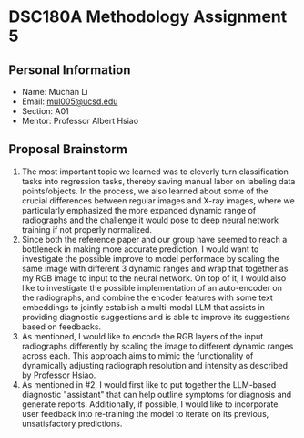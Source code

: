 # DSC180A Methodology Assignment 5

## Personal Information

- Name: Muchan Li
- Email: mul005@ucsd.edu
- Section: A01
- Mentor: Professor Albert Hsiao

## Proposal Brainstorm

1. The most important topic we learned was to cleverly turn classification tasks into regression tasks, thereby saving manual labor on labeling data points/objects. In the process, we also learned about some of the crucial differences between regular images and X-ray images, where we particularly emphasized the more expanded dynamic range of radiographs and the challenge it would pose to deep neural network training if not properly normalized.
2. Since both the reference paper and our group have seemed to reach a bottleneck in making more accurate prediction, I would want to investigate the possible improve to model performace by scaling the same image with different 3 dynamic ranges and wrap that together as my RGB image to input to the neural network. On top of it, I would also like to investigate the possible implementation of an auto-encoder on the radiographs, and combine the encoder features with some text embeddings to jointly establish a multi-modal LLM that assists in providing diagnostic suggestions and is able to improve its suggestions based on feedbacks.
3. As mentioned, I would like to encode the RGB layers of the input radiographs differently by scaling the image to different dynamic ranges across each. This approach aims to mimic the functionality of dynamically adjusting radiograph resolution and intensity as described by Professor Hsiao.
4. As mentioned in #2, I would first like to put together the LLM-based diagnostic "assistant" that can help outline symptoms for diagnosis and generate reports. Additionally, if possible, I would like to incorporate user feedback into re-training the model to iterate on its previous, unsatisfactory predictions.
